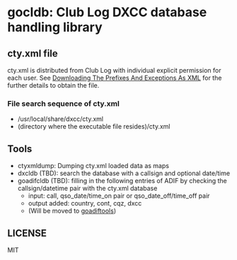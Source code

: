 # gocldb:  Club Log DXCC database handling library

## cty.xml file

cty.xml is distributed from Club Log with individual explicit
permission for each user.
See [Downloading The Prefixes And Exceptions As XML](https://clublog.freshdesk.com/support/solutions/articles/54902-downloading-the-prefixes-and-exceptions-as-xml)
for the further details to obtain the file.

### File search sequence of cty.xml 

* /usr/local/share/dxcc/cty.xml
* (directory where the executable file resides)/cty.xml

## Tools

* ctyxmldump: Dumping cty.xml loaded data as maps
* dxcldb (TBD): search the database with a callsign and optional date/time
* goadifcldb (TBD): filling in the following entries of ADIF by checking the callsign/datetime pair with the cty.xml database
  - input: call, qso_date/time_on pair or qso_date_off/time_off pair
  - output added: country, cont, cqz, dxcc
  - (Will be moved to [goadiftools](https://github.com/jj1bdx/goadiftools))

## LICENSE

MIT

